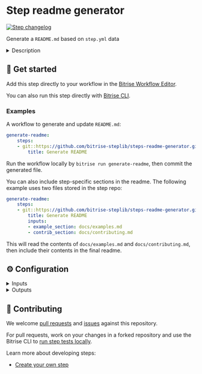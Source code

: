 # Step readme generator

[![Step changelog](https://shields.io/github/v/release/bitrise-steplib/steps-readme-generator?include_prereleases&label=changelog&color=blueviolet)](https://github.com/bitrise-steplib/steps-readme-generator/releases)

Generate a `README.md` based on `step.yml` data

<details>
<summary>Description</summary>

This step can be used to generate a standard README.md based on step.yml data. The resulting readme will list the step's most important details, such as the description, a table of inputs and outputs, and links for further information.

The exact structure is defined in `README.md.gotemplate`

Additional step-specific content can be included from local Markdown files, such as example usage and information for contributors.
</details>

## 🧩 Get started

Add this step directly to your workflow in the [Bitrise Workflow Editor](https://docs.bitrise.io/en/bitrise-ci/workflows-and-pipelines/steps/adding-steps-to-a-workflow.html).

You can also run this step directly with [Bitrise CLI](https://github.com/bitrise-io/bitrise).

### Examples

A workflow to generate and update `README.md`:

```yaml
generate-readme:
    steps:
    - git::https://github.com/bitrise-steplib/steps-readme-generator.git@main:
        title: Generate README
```

Run the workflow locally by `bitrise run generate-readme`, then commit the generated file.

You can also include step-specific sections in the readme. The following example uses two files stored in the step repo:

```yaml
generate-readme:
    steps:
    - git::https://github.com/bitrise-steplib/steps-readme-generator.git@main:
        title: Generate README
        inputs:
        - example_section: docs/examples.md
        - contrib_section: docs/contributing.md
```

This will read the contents of `docs/examples.md` and `docs/contributing.md`, then include their contents in the final readme.

## ⚙️ Configuration

<details>
<summary>Inputs</summary>

| Key | Description | Flags | Default |
| --- | --- | --- | --- |
| `example_section` | Path to a Markdown file containing step-specific examples. If specified, the contents will be included in the Get started section. |  |  |
| `contrib_section` | Path to a Markdown file about step-specific information for contributors. If specified, the contents will be included in the Contributing section. |  |  |
</details>

<details>
<summary>Outputs</summary>
There are no outputs defined in this step
</details>

## 🙋 Contributing

We welcome [pull requests](https://github.com/bitrise-steplib/steps-readme-generator/pulls) and [issues](https://github.com/bitrise-steplib/steps-readme-generator/issues) against this repository.

For pull requests, work on your changes in a forked repository and use the Bitrise CLI to [run step tests locally](https://docs.bitrise.io/en/bitrise-ci/bitrise-cli/running-your-first-local-build-with-the-cli.html).

Learn more about developing steps:

- [Create your own step](https://docs.bitrise.io/en/bitrise-ci/workflows-and-pipelines/developing-your-own-bitrise-step/developing-a-new-step.html)
